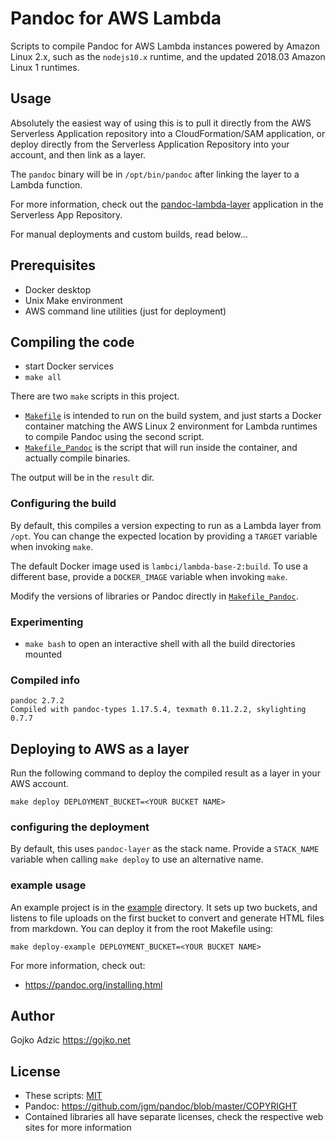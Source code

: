 # Pandoc for AWS Lambda

Scripts to compile Pandoc for AWS Lambda instances powered by Amazon Linux 2.x, such as the `nodejs10.x` runtime, and the updated 2018.03 Amazon Linux 1 runtimes. 

## Usage

Absolutely the easiest way of using this is to pull it directly from the AWS Serverless Application repository into a CloudFormation/SAM application, or deploy directly from the Serverless Application Repository into your account, and then link as a layer. 

The `pandoc` binary will be in `/opt/bin/pandoc` after linking the layer to a Lambda function.

For more information, check out the [pandoc-lambda-layer](https://console.aws.amazon.com/serverlessrepo/home?region=us-east-1#/published-applications/arn:aws:serverlessrepo:us-east-1:145266761615:applications~pandoc-lambda-layer) application in the Serverless App Repository.

For manual deployments and custom builds, read below...

## Prerequisites

* Docker desktop
* Unix Make environment
* AWS command line utilities (just for deployment)

## Compiling the code

* start Docker services
* `make all`

There are two `make` scripts in this project.

* [`Makefile`](Makefile) is intended to run on the build system, and just starts a Docker container matching the AWS Linux 2 environment for Lambda runtimes to compile Pandoc using the second script.
* [`Makefile_Pandoc`](Makefile_Pandoc) is the script that will run inside the container, and actually compile binaries. 

The output will be in the `result` dir.

### Configuring the build

By default, this compiles a version expecting to run as a Lambda layer from `/opt`. You can change the expected location by providing a `TARGET` variable when invoking `make`.

The default Docker image used is `lambci/lambda-base-2:build`. To use a different base, provide a `DOCKER_IMAGE` variable when invoking `make`.

Modify the versions of libraries or Pandoc directly in [`Makefile_Pandoc`](Makefile_Pandoc).

### Experimenting

* `make bash` to open an interactive shell with all the build directories mounted

### Compiled info

```
pandoc 2.7.2
Compiled with pandoc-types 1.17.5.4, texmath 0.11.2.2, skylighting 0.7.7
```

## Deploying to AWS as a layer

Run the following command to deploy the compiled result as a layer in your AWS account.

```
make deploy DEPLOYMENT_BUCKET=<YOUR BUCKET NAME>
```

### configuring the deployment

By default, this uses `pandoc-layer` as the stack name. Provide a `STACK_NAME` variable when
calling `make deploy` to use an alternative name.

### example usage

An example project is in the [example](example) directory. It sets up two buckets, and listens to file uploads on the first bucket to convert and generate HTML files from markdown. You can deploy it from the root Makefile using:

```
make deploy-example DEPLOYMENT_BUCKET=<YOUR BUCKET NAME>
```

For more information, check out:

* https://pandoc.org/installing.html

## Author

Gojko Adzic <https://gojko.net>

## License

* These scripts: [MIT](https://opensource.org/licenses/MIT)
* Pandoc: https://github.com/jgm/pandoc/blob/master/COPYRIGHT
* Contained libraries all have separate licenses, check the respective web sites for more information
